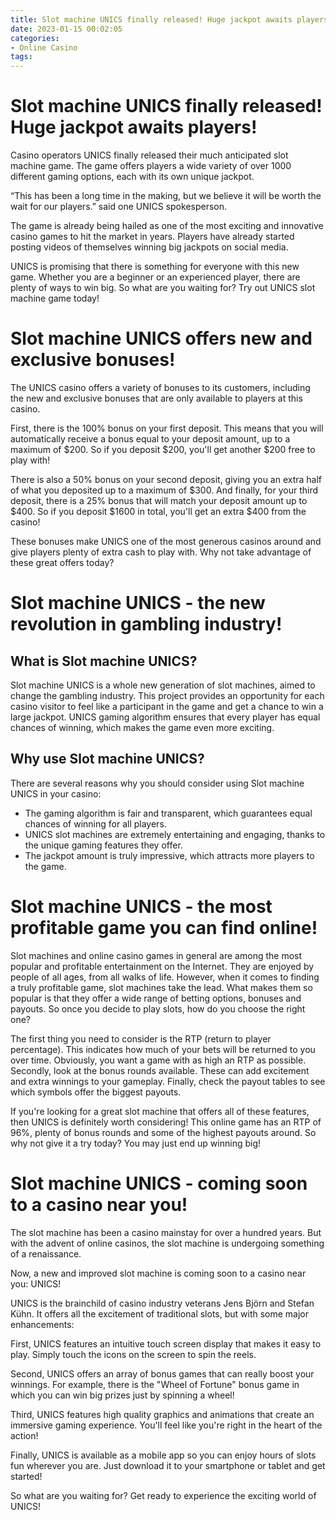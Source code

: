 ```yaml
---
title: Slot machine UNICS finally released! Huge jackpot awaits players!
date: 2023-01-15 00:02:05
categories:
- Online Casino
tags:
---
```



#  Slot machine UNICS finally released! Huge jackpot awaits players!

Casino operators UNICS finally released their much anticipated slot machine game. The game offers players a wide variety of over 1000 different gaming options, each with its own unique jackpot.

“This has been a long time in the making, but we believe it will be worth the wait for our players.” said one UNICS spokesperson.

The game is already being hailed as one of the most exciting and innovative casino games to hit the market in years. Players have already started posting videos of themselves winning big jackpots on social media.

UNICS is promising that there is something for everyone with this new game. Whether you are a beginner or an experienced player, there are plenty of ways to win big. So what are you waiting for? Try out UNICS slot machine game today!

#  Slot machine UNICS offers new and exclusive bonuses!

The UNICS casino offers a variety of bonuses to its customers, including the new and exclusive bonuses that are only available to players at this casino.

First, there is the 100% bonus on your first deposit. This means that you will automatically receive a bonus equal to your deposit amount, up to a maximum of $200. So if you deposit $200, you'll get another $200 free to play with!

There is also a 50% bonus on your second deposit, giving you an extra half of what you deposited up to a maximum of $300. And finally, for your third deposit, there is a 25% bonus that will match your deposit amount up to $400. So if you deposit $1600 in total, you'll get an extra $400 from the casino!

These bonuses make UNICS one of the most generous casinos around and give players plenty of extra cash to play with. Why not take advantage of these great offers today?

#  Slot machine UNICS - the new revolution in gambling industry!

## What is Slot machine UNICS?

Slot machine UNICS is a whole new generation of slot machines, aimed to change the gambling industry. This project provides an opportunity for each casino visitor to feel like a participant in the game and get a chance to win a large jackpot. UNICS gaming algorithm ensures that every player has equal chances of winning, which makes the game even more exciting.

## Why use Slot machine UNICS?

There are several reasons why you should consider using Slot machine UNICS in your casino:

- The gaming algorithm is fair and transparent, which guarantees equal chances of winning for all players.
- UNICS slot machines are extremely entertaining and engaging, thanks to the unique gaming features they offer.
- The jackpot amount is truly impressive, which attracts more players to the game.

#  Slot machine UNICS - the most profitable game you can find online!

Slot machines and online casino games in general are among the most popular and profitable entertainment on the Internet. They are enjoyed by people of all ages, from all walks of life. However, when it comes to finding a truly profitable game, slot machines take the lead. What makes them so popular is that they offer a wide range of betting options, bonuses and payouts. So once you decide to play slots, how do you choose the right one?

The first thing you need to consider is the RTP (return to player percentage). This indicates how much of your bets will be returned to you over time. Obviously, you want a game with as high an RTP as possible. Secondly, look at the bonus rounds available. These can add excitement and extra winnings to your gameplay. Finally, check the payout tables to see which symbols offer the biggest payouts.

If you're looking for a great slot machine that offers all of these features, then UNICS is definitely worth considering! This online game has an RTP of 96%, plenty of bonus rounds and some of the highest payouts around. So why not give it a try today? You may just end up winning big!

#  Slot machine UNICS - coming soon to a casino near you!

The slot machine has been a casino mainstay for over a hundred years. But with the advent of online casinos, the slot machine is undergoing something of a renaissance.

Now, a new and improved slot machine is coming soon to a casino near you: UNICS!

UNICS is the brainchild of casino industry veterans Jens Björn and Stefan Kühn. It offers all the excitement of traditional slots, but with some major enhancements:

First, UNICS features an intuitive touch screen display that makes it easy to play. Simply touch the icons on the screen to spin the reels.

Second, UNICS offers an array of bonus games that can really boost your winnings. For example, there is the "Wheel of Fortune" bonus game in which you can win big prizes just by spinning a wheel!

Third, UNICS features high quality graphics and animations that create an immersive gaming experience. You'll feel like you're right in the heart of the action!

Finally, UNICS is available as a mobile app so you can enjoy hours of slots fun wherever you are. Just download it to your smartphone or tablet and get started!

So what are you waiting for? Get ready to experience the exciting world of UNICS!
